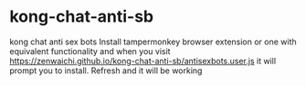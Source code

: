 # kong-chat-anti-sb
kong chat anti sex bots
Install tampermonkey browser extension or one with equivalent functionality and when you visit 
https://zenwaichi.github.io/kong-chat-anti-sb/antisexbots.user.js
it will prompt you to install. Refresh and it will be working
